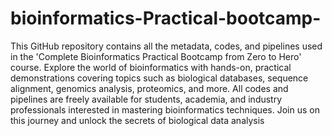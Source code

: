 # bioinformatics-Practical-bootcamp-
This GitHub repository contains all the metadata, codes, and pipelines used in the 'Complete Bioinformatics Practical Bootcamp from Zero to Hero' course. 
Explore the world of bioinformatics with hands-on, practical demonstrations covering topics such as biological databases, sequence alignment, genomics analysis, proteomics, and more. 
All codes and pipelines are freely available for students, academia, and industry professionals interested in mastering bioinformatics techniques. 
Join us on this journey and unlock the secrets of biological data analysis
